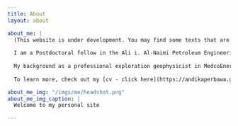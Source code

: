 ```yaml
---
title: About
layout: about

about_me: |
  (This website is under development. You may find some texts that are not related to me)
  
  I am a Postdoctoral fellow in the Ali i. Al-Naimi Petroleum Engineering Research Center at King Abdullah University of Science and Technology. Kingdom of Saudi Arabia. My research intersects geophysics, rock physics, geomechanics, and machine learning in understanding rock and fluid interaction in the subsurface. Current study focuses on the impact of carbon dioxide on carbonate rocks during Carbon Capture Utilization and Storage (CCUS) and Enhanced Oil Recovery (EOR). 
  
  My background as a professional exploration geophysicist in MedcoEnergi is mainly as a seismic interpreter, reservoir characterizationa and geomodeller. My responsibility includes prospect maturation and evaluation, exploration risk assessment, preparing geophysical evaluation for drilling program, post-drill analysis, and resouce calculation. 
  
  To learn more, check out my [cv - click here](https://andikaperbawa.github.io/cv) and [publications - click here](https://andikaperbawa.github.io/publications) or feel free to reach out!

about_me_img: "/imgs/me/headshot.png"
about_me_img_caption: |
  Welcome to my personal site

---
```

